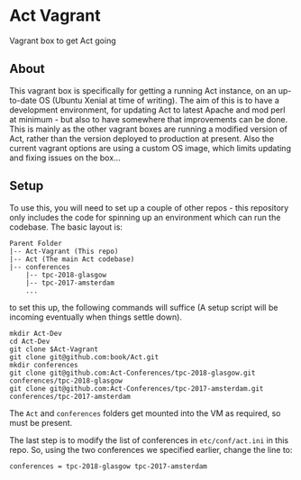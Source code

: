 # Act Vagrant

Vagrant box to get Act going

## About

This vagrant box is specifically for getting a running Act instance, on an
up-to-date OS (Ubuntu Xenial at time of writing). The aim of this is to have a
development environment, for updating Act to latest Apache and mod perl at
minimum - but also to have somewhere that improvements can be done. This is
mainly as the other vagrant boxes are running a modified version of Act, rather
than the version deployed to production at present. Also the current vagrant
options are using a custom OS image, which limits updating and fixing issues on
the box...

## Setup

To use this, you will need to set up a couple of other repos - this repository only includes the code for spinning up an environment which can run the codebase. The basic layout is:

```
Parent Folder
|-- Act-Vagrant (This repo)
|-- Act (The main Act codebase)
|-- conferences
    |-- tpc-2018-glasgow
    |-- tpc-2017-amsterdam
    ...
```

to set this up, the following commands will suffice (A setup script will be incoming eventually when things settle down).

```
mkdir Act-Dev
cd Act-Dev
git clone $Act-Vagrant
git clone git@github.com:book/Act.git
mkdir conferences
git clone git@github.com:Act-Conferences/tpc-2018-glasgow.git conferences/tpc-2018-glasgow
git clone git@github.com:Act-Conferences/tpc-2017-amsterdam.git conferences/tpc-2017-amsterdam
```

The `Act` and `conferences` folders get mounted into the VM as required, so must be present.

The last step is to modify the list of conferences in `etc/conf/act.ini` in this repo. So, using the two conferences we specified earlier, change the line to:

```
conferences = tpc-2018-glasgow tpc-2017-amsterdam
```
